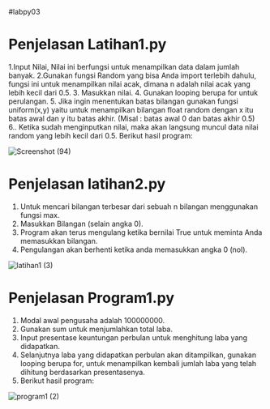 #labpy03
# Penjelasan Latihan1.py
1.Input Nilai, Nilai ini berfungsi untuk menampilkan data dalam jumlah banyak. 
2.Gunakan fungsi Random yang bisa Anda import terlebih dahulu, fungsi ini untuk menampilkan nilai acak, dimana n adalah nilai acak yang lebih kecil dari 0.5.
3. Masukkan nilai.
4. Gunakan looping berupa for untuk perulangan.
5. Jika ingin menentukan batas bilangan gunakan fungsi uniform(x,y) yaitu untuk menampilkan bilangan float random dengan x itu batas awal dan y itu batas akhir. (Misal : batas awal 0 dan batas akhir 0.5)
6.. Ketika sudah menginputkan nilai, maka akan langsung muncul data nilai random yang lebih kecil dari 0.5. Berikut hasil program:

![Screenshot (94)](https://user-images.githubusercontent.com/57002773/68405559-e5d57700-01b2-11ea-8868-7b989d0bcc96.png)

# Penjelasan latihan2.py
1. Untuk mencari bilangan terbesar dari sebuah n bilangan menggunakan fungsi max.
2. Masukkan Bilangan (selain angka 0).
3. Program akan terus mengulang ketika bernilai True untuk meminta Anda memasukkan bilangan.
4. Pengulangan akan berhenti ketika anda memasukkan angka 0 (nol).

![latihan1 (3)](https://user-images.githubusercontent.com/57002773/68305349-1bf2f800-00da-11ea-955f-1b511a25fac3.png)

# Penjelasan Program1.py
1. Modal awal pengusaha adalah 100000000.
2. Gunakan sum untuk menjumlahkan total laba.
3. Input presentase keuntungan perbulan untuk menghitung laba yang didapatkan.
4. Selanjutnya laba yang didapatkan perbulan akan ditampilkan, gunakan  looping berupa for, untuk menampilkan kembali jumlah laba yang telah dihitung berdasarkan presentasenya.
5. Berikut hasil program:

![program1 (2)](https://user-images.githubusercontent.com/57002773/68305321-109fcc80-00da-11ea-974d-4a0674e1479d.png)
